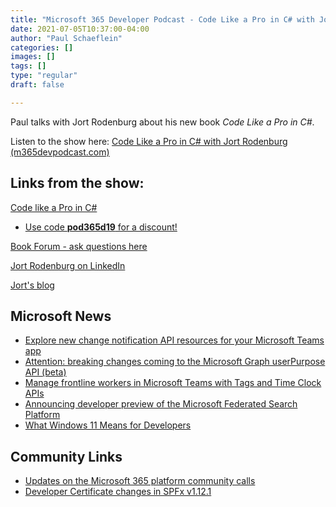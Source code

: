 ```yaml
---
title: "Microsoft 365 Developer Podcast - Code Like a Pro in C# with Jort Rodenburg"
date: 2021-07-05T10:37:00-04:00
author: "Paul Schaeflein"
categories: []
images: []
tags: []
type: "regular"
draft: false

---
```


Paul talks with Jort Rodenburg about his new book *Code Like a Pro in
C#*.

Listen to the show here: [Code Like a Pro in C# with Jort Rodenburg
(m365devpodcast.com)](https://www.m365devpodcast.com/e/microsoft-graph-connectors-with-brian-t-jackett) 

## Links from the show: 

[Code like a Pro in
C#](https://www.manning.com/books/code-like-a-pro-in-c-sharp)

-   [Use code **pod365d19** for a discount!](http://mng.bz/6Np6)

[Book Forum - ask questions
here](https://livebook.manning.com/#!/book/code-like-a-pro-in-c-sharp/discussion)

[Jort Rodenburg on
LinkedIn](https://www.linkedin.com/in/jort-rodenburg/)

[Jort\'s blog](https://www.jortrodenburg.com/)

## Microsoft News 

-   [Explore new change notification API resources for your Microsoft
    Teams
    app](https://developer.microsoft.com/en-us/graph/blogs/explore-new-change-notification-api-resources-for-your-microsoft-teams-app/)
-   [Attention: breaking changes coming to the Microsoft Graph
    userPurpose API
    (beta)](https://developer.microsoft.com/en-us/graph/blogs/attention-breaking-changes-coming-to-the-microsoft-graph-userpurpose-api-beta/)
-   [Manage frontline workers in Microsoft Teams with Tags and Time
    Clock
    APIs](https://developer.microsoft.com/en-us/graph/blogs/manage-frontline-workers-in-microsoft-teams-with-tags-and-time-clock-apis/)
-   [Announcing developer preview of the Microsoft Federated Search
    Platform](https://techcommunity.microsoft.com/t5/microsoft-search-blog/announcing-developer-preview-of-the-microsoft-federated-search/ba-p/2480763)
-   [What Windows 11 Means for
    Developers](https://blogs.windows.com/windowsdeveloper/2021/06/24/what-windows-11-means-for-developers/)

## Community Links 

-   [Updates on the Microsoft 365 platform community
    calls](https://techcommunity.microsoft.com/t5/microsoft-365-pnp-blog/updates-on-the-microsoft-365-platform-community-calls/ba-p/2492702)
-   [Developer Certificate changes in SPFx
    v1.12.1](https://www.donkirkham.com/blog/spfx-dev-cert/)
